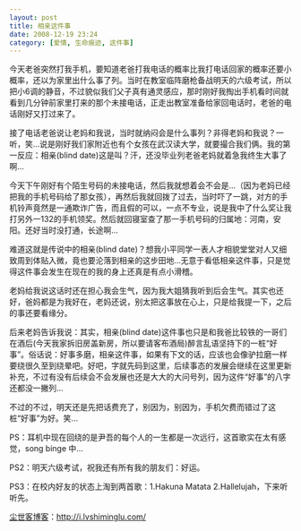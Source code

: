 ```yaml
---
layout: post
title: 相亲这件事
date: 2008-12-19 23:24
category: [爱情, 生命痕迹, 这件事]
---
```

今天老爸突然打我手机，要知道老爸打我电话的概率比我打电话回家的概率还要小概率，还以为家里出什么事了列。当时在教室临阵磨枪备战明天的六级考试，所以把小6调的静音，不过貌似我们父子真有通灵感应，那时刚好我掏出手机看时间就看到几分钟前家里打来的那个未接电话，正走出教室准备给家回电话时，老爸的电话刚好又打过来了。

接了电话老爸说让老妈和我说，当时就纳闷会是什么事列？非得老妈和我说？一听，笑...说是刚好我们家附近也有个女孩在武汉读大学，就要撮合我们俩。我的第一反应：相亲(blind date)这是叫？汗，还没毕业列老爸老妈就着急我终生大事了啊…

今天下午刚好有个陌生号码的未接电话，然后我就想着会不会是…（因为老妈已经把我的手机号码给了那女孩），再然后我就回拨了过去，当时吓了一跳，对方的手机铃声竟然是一通欺诈广告，而且假的可以，一点不专业，说是我中了什么奖让我打另外一132的手机领奖。然后就回寝室查了那一手机号码的归属地：河南，安阳。还好当时没打通，长途啊...

难道这就是传说中的相亲(blind date)？想我小平同学一表人才相貌堂堂对人又细致周到体贴入微，竟也要沦落到相亲的这步田地...无意于看低相亲这件事，只是觉得这件事会发生在现在的我的身上还真是有点小滑稽。

老妈给我说这话时还在担心我会生气，因为我大姐猜我听到后会生气。其实也还好，爸妈都是为我好在，老妈还说，别太把这事放在心上，只是给我提一下，之后的事还要看缘分。

后来老妈告诉我说：其实，相亲(blind date)这件事也只是和我爸比较铁的一哥们在酒后(今天我家拆旧房盖新房，所以要请客布酒局)醉言乱语坚持下的一桩“好事”。俗话说：好事多磨，相亲这件事，如果有下文的话，应该也会像驴拉磨一样要绕很久至到绕晕吧。好吧，字就先码到这里，后续事态的发展会继续在这里更新补充，不过有没有后续会不会发展也还是大大的大问号列，因为这件“好事”的八字还都没一撇列...

不过的不过，明天还是先把话费充了，别因为，别因为，手机欠费而错过了这桩“好事”为好。笑...

PS：耳机中现在回绕的是尹吾的每个人的一生都是一次远行，这首歌实在太有感觉，song binge 中...

PS2：明天六级考试，祝我还有所有我的朋友们：好运。

PS3：在校内好友的状态上淘到两首歌：1.Hakuna Matata 2.Hallelujah，下来听听先。

<a href="http://i.lvshiminglu.com/">尘世客博客</a>：<a href="http://i.lvshiminglu.com/">http://i.lvshiminglu.com/</a>

